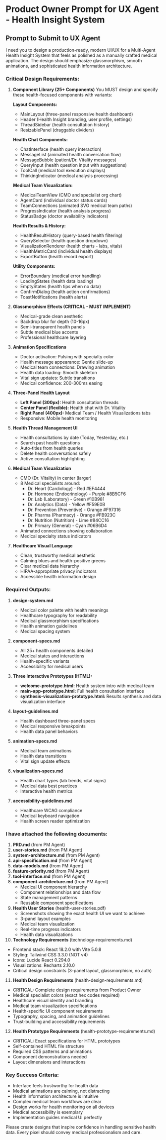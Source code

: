 # Product Owner Prompt for UX Agent - Health Insight System

## Prompt to Submit to UX Agent

I need you to design a production-ready, modern UI/UX for a Multi-Agent Health Insight System that feels as polished as a manually crafted medical application. The design should emphasize glassmorphism, smooth animations, and sophisticated health information architecture.

### Critical Design Requirements:

1. **Component Library (25+ Components)**
   You MUST design and specify these health-focused components with variants:
   
   **Layout Components:**
   - MainLayout (three-panel responsive health dashboard)
   - Header (Health Insight branding, user profile, settings)
   - ThreadSidebar (health consultation history)
   - ResizablePanel (draggable dividers)
   
   **Health Chat Components:**
   - ChatInterface (health query interaction)
   - MessageList (animated health conversation flow)
   - MessageBubble (patient/Dr. Vitality messages)
   - QueryInput (health question input with suggestions)
   - ToolCall (medical tool execution displays)
   - ThinkingIndicator (medical analysis processing)
   
   **Medical Team Visualization:**
   - MedicalTeamView (CMO and specialist org chart)
   - AgentCard (individual doctor status cards)
   - TeamConnections (animated SVG medical team paths)
   - ProgressIndicator (health analysis progress)
   - StatusBadge (doctor availability indicators)
   
   **Health Results & History:**
   - HealthResultHistory (query-based health filtering)
   - QuerySelector (health question dropdown)
   - VisualizationRenderer (health charts - labs, vitals)
   - HealthMetricCard (individual health displays)
   - ExportButton (health record export)
   
   **Utility Components:**
   - ErrorBoundary (medical error handling)
   - LoadingStates (health data loading)
   - EmptyStates (health tips when no data)
   - ConfirmDialog (health action confirmations)
   - ToastNotifications (health alerts)

2. **Glassmorphism Effects (CRITICAL - MUST IMPLEMENT)**
   - Medical-grade clean aesthetic
   - Backdrop blur for depth (10-16px)
   - Semi-transparent health panels
   - Subtle medical blue accents
   - Professional healthcare layering

3. **Animation Specifications**
   - Doctor activation: Pulsing with specialty color
   - Health message appearance: Gentle slide-up
   - Medical team connections: Drawing animation
   - Health data loading: Smooth skeleton
   - Vital sign updates: Subtle transitions
   - Medical confidence: 200-300ms easing

4. **Three-Panel Health Layout**
   - **Left Panel (300px):** Health consultation threads
   - **Center Panel (flexible):** Health chat with Dr. Vitality
   - **Right Panel (400px):** Medical Team / Health Visualizations tabs
   - Responsive: Mobile health monitoring

5. **Health Thread Management UI**
   - Health consultations by date (Today, Yesterday, etc.)
   - Search past health questions
   - Auto-titles from health queries
   - Delete health conversations safely
   - Active consultation highlighting

6. **Medical Team Visualization**
   - CMO (Dr. Vitality) in center (larger)
   - 8 Medical specialists around:
     - Dr. Heart (Cardiology) - Red #EF4444
     - Dr. Hormone (Endocrinology) - Purple #8B5CF6
     - Dr. Lab (Laboratory) - Green #10B981
     - Dr. Analytics (Data) - Yellow #F59E0B
     - Dr. Prevention (Preventive) - Orange #F97316
     - Dr. Pharma (Pharmacy) - Orange #FB923C
     - Dr. Nutrition (Nutrition) - Lime #84CC16
     - Dr. Primary (General) - Cyan #06B6D4
   - Animated connections showing collaboration
   - Medical specialty status indicators

7. **Healthcare Visual Language**
   - Clean, trustworthy medical aesthetic
   - Calming blues and health-positive greens
   - Clear medical data hierarchy
   - HIPAA-appropriate privacy indicators
   - Accessible health information design
  

### Required Outputs:

1. **design-system.md**
   - Medical color palette with health meanings
   - Healthcare typography for readability
   - Medical glassmorphism specifications
   - Health animation guidelines
   - Medical spacing system

2. **component-specs.md**
   - All 25+ health components detailed
   - Medical states and interactions
   - Health-specific variants
   - Accessibility for medical users

3. **Three Interactive Prototypes (HTML):**
   - **welcome-prototype.html:** Health system intro with medical team
   - **main-app-prototype.html:** Full health consultation interface
   - **synthesis-visualization-prototype.html:** Results synthesis and data visualization interface

4. **layout-guidelines.md**
   - Health dashboard three-panel specs
   - Medical responsive breakpoints
   - Health data panel behaviors

5. **animation-specs.md**
   - Medical team animations
   - Health data transitions
   - Vital sign update effects

6. **visualization-specs.md**
   - Health chart types (lab trends, vital signs)
   - Medical data best practices
   - Interactive health metrics

7. **accessibility-guidelines.md**
   - Healthcare WCAG compliance
   - Medical keyboard navigation
   - Health screen reader optimization

### I have attached the following documents:

1. **PRD.md** (from PM Agent)
2. **user-stories.md** (from PM Agent)
3. **system-architecture.md** (from PM Agent)
4. **api-specification.md** (from PM Agent)
5. **data-models.md** (from PM Agent)
6. **feature-priority.md** (from PM Agent)
7. **tool-interface.md** (from PM Agent)
8. **component-architecture.md** (from PM Agent)
   - Medical UI component hierarchy
   - Component relationships and data flow
   - State management patterns
   - Reusable component specifications
9. **Health User Stories** (health-user-stories.pdf)
   - Screenshots showing the exact health UI we want to achieve
   - 3-panel layout examples
   - Medical team visualization
   - Real-time progress indicators
   - Health data visualizations
10. **Technology Requirements** (technology-requirements.md)
   - Frontend stack: React 18.2.0 with Vite 5.0.8
   - Styling: Tailwind CSS 3.3.0 (NOT v4)
   - Icons: Lucide React 0.294.0
   - Visualizations: Recharts 2.10.0
   - Critical design constraints (3-panel layout, glassmorphism, no auth)
11. **Health Design Requirements** (health-design-requirements.md)
   - CRITICAL: Complete design requirements from Product Owner
   - Medical specialist colors (exact hex codes required)
   - Healthcare visual identity and branding
   - Medical team visualization specifications
   - Health-specific UI component requirements
   - Typography, spacing, and animation guidelines
   - Trust-building and accessibility requirements
12. **Health Prototype Requirements** (health-prototype-requirements.md)
   - CRITICAL: Exact specifications for HTML prototypes
   - Self-contained HTML file structure
   - Required CSS patterns and animations
   - Component demonstrations needed
   - Layout dimensions and interactions

### Key Success Criteria:
- Interface feels trustworthy for health data
- Medical animations are calming, not distracting
- Health information architecture is intuitive
- Complex medical team workflows are clear
- Design works for health monitoring on all devices
- Medical accessibility is exemplary
- Implementation guides medical UI perfectly

Please create designs that inspire confidence in handling sensitive health data. Every pixel should convey medical professionalism and care.